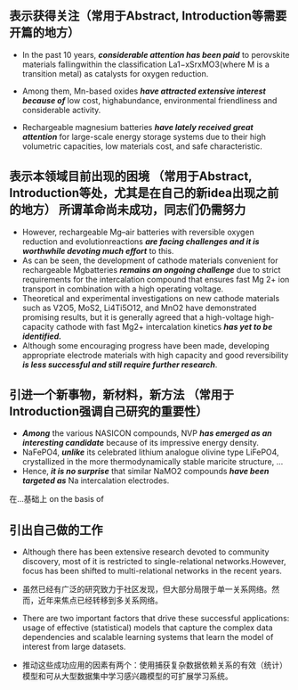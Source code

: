 ## 表示获得关注（常用于Abstract, Introduction等需要开篇的地方）

- In the past 10 years, ***considerable attention has been paid*** to perovskite materials fallingwithin the classification La1−xSrxMO3(where M is a transition metal) as catalysts for oxygen reduction.

- Among them, Mn-based oxides ***have attracted extensive interest because of*** low cost, highabundance, environmental friendliness and considerable activity.

- Rechargeable magnesium batteries ***have lately received great attention*** for large-scale energy storage systems due to their high volumetric capacities, low materials cost, and safe characteristic.

## 表示本领域目前出现的困境 （常用于Abstract, Introduction等处，尤其是在自己的新idea出现之前的地方） 所谓革命尚未成功，同志们仍需努力

- However, rechargeable Mg–air batteries with reversible oxygen reduction and evolutionreactions ***are facing challenges and it is worthwhile devoting much effort*** to this.
- As can be seen, the development of cathode materials convenient for rechargeable Mgbatteries ***remains an ongoing challenge*** due to strict requirements for the intercalation compound that ensures fast Mg 2+ ion transport in combination with a high operating voltage.
- Theoretical and experimental investigations on new cathode materials such as V2O5, MoS2, Li4Ti5O12, and MnO2 have demonstrated promising results, but it is generally agreed that a high-voltage high-capacity cathode with fast Mg2+ intercalation kinetics ***has yet to be identified.***
- Although some encouraging progress have been made, developing appropriate electrode materials with high capacity and good reversibility ***is less successful and still require further research***.

## 引进一个新事物，新材料，新方法 （常用于Introduction强调自己研究的重要性）

- ***Among*** the various NASICON compounds, NVP ***has emerged as an interesting candidate*** because of its impressive energy density.
- NaFePO4, ***unlike*** its celebrated lithium analogue olivine type LiFePO4, crystallized in the more thermodynamically stable maricite structure, ...
- Hence, ***it is no surprise*** that similar NaMO2 compounds ***have been targeted as*** Na intercalation electrodes.

在...基础上 on the basis of



## 引出自己做的工作
- Although there has been extensive research devoted to community discovery, most of it is restricted to single-relational networks.However, focus has been shifted to multi-relational networks in the recent years.
- 虽然已经有广泛的研究致力于社区发现，但大部分局限于单一关系网络。然而，近年来焦点已经转移到多关系网络。

- There are two important factors that drive these successful applications: usage of effective (statistical) models that capture the complex data dependencies and scalable learning systems that learn the model of interest from large datasets.
- 推动这些成功应用的因素有两个：使用捕获复杂数据依赖关系的有效（统计）模型和可从大型数据集中学习感兴趣模型的可扩展学习系统。
